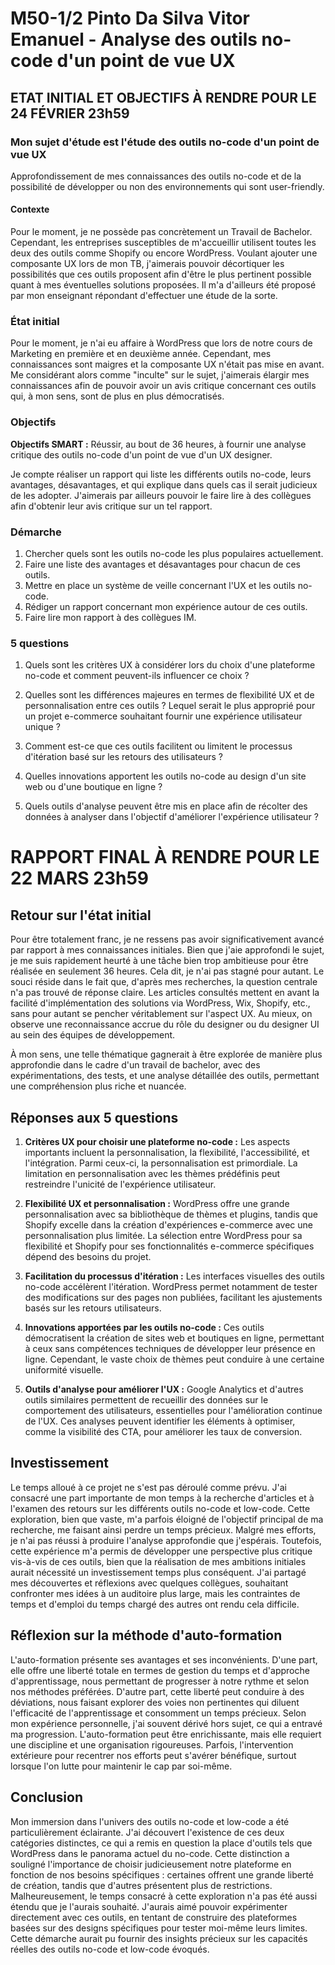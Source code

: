 # M50-1/2 Pinto Da Silva Vitor Emanuel - Analyse des outils no-code d'un point de vue UX

## ETAT INITIAL ET OBJECTIFS À RENDRE POUR LE 24 FÉVRIER 23h59

### Mon sujet d'étude est l'étude des outils no-code d'un point de vue UX

Approfondissement de mes connaissances des outils no-code et de la possibilité de développer ou non des environnements qui sont user-friendly.

#### Contexte

Pour le moment, je ne possède pas concrètement un Travail de Bachelor. Cependant, les entreprises susceptibles de m'accueillir utilisent toutes les deux des outils comme Shopify ou encore WordPress. Voulant ajouter une composante UX lors de mon TB, j'aimerais pouvoir décortiquer les possibilités que ces outils proposent afin d'être le plus pertinent possible quant à mes éventuelles solutions proposées. Il m'a d'ailleurs été proposé par mon enseignant répondant d'effectuer une étude de la sorte.

### État initial

Pour le moment, je n'ai eu affaire à WordPress que lors de notre cours de Marketing en première et en deuxième année. Cependant, mes connaissances sont maigres et la composante UX n'était pas mise en avant. Me considérant alors comme "inculte" sur le sujet, j'aimerais élargir mes connaissances afin de pouvoir avoir un avis critique concernant ces outils qui, à mon sens, sont de plus en plus démocratisés.

### Objectifs

**Objectifs SMART :** Réussir, au bout de 36 heures, à fournir une analyse critique des outils no-code d'un point de vue d'un UX designer.

Je compte réaliser un rapport qui liste les différents outils no-code, leurs avantages, désavantages, et qui explique dans quels cas il serait judicieux de les adopter. J'aimerais par ailleurs pouvoir le faire lire à des collègues afin d'obtenir leur avis critique sur un tel rapport.

### Démarche

1. Chercher quels sont les outils no-code les plus populaires actuellement.
2. Faire une liste des avantages et désavantages pour chacun de ces outils.
3. Mettre en place un système de veille concernant l'UX et les outils no-code.
4. Rédiger un rapport concernant mon expérience autour de ces outils.
5. Faire lire mon rapport à des collègues IM.

### 5 questions

1. Quels sont les critères UX à considérer lors du choix d'une plateforme no-code et comment peuvent-ils influencer ce choix ?

2. Quelles sont les différences majeures en termes de flexibilité UX et de personnalisation entre ces outils ? Lequel serait le plus approprié pour un projet e-commerce souhaitant fournir une expérience utilisateur unique ?

3. Comment est-ce que ces outils facilitent ou limitent le processus d'itération basé sur les retours des utilisateurs ?

4. Quelles innovations apportent les outils no-code au design d'un site web ou d'une boutique en ligne ?

5. Quels outils d'analyse peuvent être mis en place afin de récolter des données à analyser dans l'objectif d'améliorer l'expérience utilisateur ?

# RAPPORT FINAL À RENDRE POUR LE 22 MARS 23h59

## Retour sur l'état initial

Pour être totalement franc, je ne ressens pas avoir significativement avancé par rapport à mes connaissances initiales. Bien que j'aie approfondi le sujet, je me suis rapidement heurté à une tâche bien trop ambitieuse pour être réalisée en seulement 36 heures. Cela dit, je n'ai pas stagné pour autant. Le souci réside dans le fait que, d'après mes recherches, la question centrale n'a pas trouvé de réponse claire. Les articles consultés mettent en avant la facilité d'implémentation des solutions via WordPress, Wix, Shopify, etc., sans pour autant se pencher véritablement sur l'aspect UX. Au mieux, on observe une reconnaissance accrue du rôle du designer ou du designer UI au sein des équipes de développement.

À mon sens, une telle thématique gagnerait à être explorée de manière plus approfondie dans le cadre d'un travail de bachelor, avec des expérimentations, des tests, et une analyse détaillée des outils, permettant une compréhension plus riche et nuancée.

## Réponses aux 5 questions

1. **Critères UX pour choisir une plateforme no-code :** Les aspects importants incluent la personnalisation, la flexibilité, l'accessibilité, et l'intégration. Parmi ceux-ci, la personnalisation est primordiale. La limitation en personnalisation avec les thèmes prédéfinis peut restreindre l'unicité de l'expérience utilisateur.

2. **Flexibilité UX et personnalisation :** WordPress offre une grande personnalisation avec sa bibliothèque de thèmes et plugins, tandis que Shopify excelle dans la création d'expériences e-commerce avec une personnalisation plus limitée. La sélection entre WordPress pour sa flexibilité et Shopify pour ses fonctionnalités e-commerce spécifiques dépend des besoins du projet.

3. **Facilitation du processus d'itération :** Les interfaces visuelles des outils no-code accélèrent l'itération. WordPress permet notamment de tester des modifications sur des pages non publiées, facilitant les ajustements basés sur les retours utilisateurs.

4. **Innovations apportées par les outils no-code :** Ces outils démocratisent la création de sites web et boutiques en ligne, permettant à ceux sans compétences techniques de développer leur présence en ligne. Cependant, le vaste choix de thèmes peut conduire à une certaine uniformité visuelle.

5. **Outils d'analyse pour améliorer l'UX :** Google Analytics et d'autres outils similaires permettent de recueillir des données sur le comportement des utilisateurs, essentielles pour l'amélioration continue de l'UX. Ces analyses peuvent identifier les éléments à optimiser, comme la visibilité des CTA, pour améliorer les taux de conversion.


## Investissement

Le temps alloué à ce projet ne s'est pas déroulé comme prévu. J'ai consacré une part importante de mon temps à la recherche d'articles et à l'examen des retours sur les différents outils no-code et low-code. Cette exploration, bien que vaste, m'a parfois éloigné de l'objectif principal de ma recherche, me faisant ainsi perdre un temps précieux. Malgré mes efforts, je n'ai pas réussi à produire l'analyse approfondie que j'espérais. Toutefois, cette expérience m'a permis de développer une perspective plus critique vis-à-vis de ces outils, bien que la réalisation de mes ambitions initiales aurait nécessité un investissement temps plus conséquent. J'ai partagé mes découvertes et réflexions avec quelques collègues, souhaitant confronter mes idées à un auditoire plus large, mais les contraintes de temps et d'emploi du temps chargé des autres ont rendu cela difficile.

## Réflexion sur la méthode d'auto-formation

L'auto-formation présente ses avantages et ses inconvénients. D'une part, elle offre une liberté totale en termes de gestion du temps et d'approche d'apprentissage, nous permettant de progresser à notre rythme et selon nos méthodes préférées. D'autre part, cette liberté peut conduire à des déviations, nous faisant explorer des voies non pertinentes qui diluent l'efficacité de l'apprentissage et consomment un temps précieux. Selon mon expérience personnelle, j'ai souvent dérivé hors sujet, ce qui a entravé ma progression. L'auto-formation peut être enrichissante, mais elle requiert une discipline et une organisation rigoureuses. Parfois, l'intervention extérieure pour recentrer nos efforts peut s'avérer bénéfique, surtout lorsque l'on lutte pour maintenir le cap par soi-même.

## Conclusion

Mon immersion dans l'univers des outils no-code et low-code a été particulièrement éclairante. J'ai découvert l'existence de ces deux catégories distinctes, ce qui a remis en question la place d'outils tels que WordPress dans le panorama actuel du no-code. Cette distinction a souligné l'importance de choisir judicieusement notre plateforme en fonction de nos besoins spécifiques : certaines offrent une grande liberté de création, tandis que d'autres présentent plus de restrictions. Malheureusement, le temps consacré à cette exploration n'a pas été aussi étendu que je l'aurais souhaité. J'aurais aimé pouvoir expérimenter directement avec ces outils, en tentant de construire des plateformes basées sur des designs spécifiques pour tester moi-même leurs limites. Cette démarche aurait pu fournir des insights précieux sur les capacités réelles des outils no-code et low-code évoqués.
